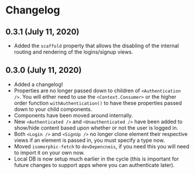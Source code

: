 # Changelog

## 0.3.1 (July 11, 2020)

* Added the `scaffold` property that allows the disabling of the internal routing and rendering of the logins/signup views.

## 0.3.0 (July 11, 2020)

* Added a changelog!
* Properties are no longer passed down to children of `<Authentication />`. You will either need to use the `<Context.Consumer>` or the higher order function `withAuthentication()` to have these properties passed down to your child components.
* Components have been moved around internally.
* New `<Authenticated />` and `<Unauthenticated />` have been added to show/hide content based upon whether or not the user is logged in.
* Both `<Login />` and `<SignUp />` no longer clone element their respective views if an element is passed in, you must specify a type now.
* Moved `isomorphic-fetch` to `devDepencneis`, if you need this you will need to import it on your own now.
* Local DB is now setup much earlier in the cycle (this is important for future changes to support apps where you can authenticate later).
